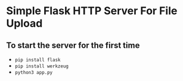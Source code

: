 # Simple Flask HTTP Server For File Upload

## To start the server for the first time

* `pip install flask`
* `pip install werkzeug`
* `python3 app.py` 

